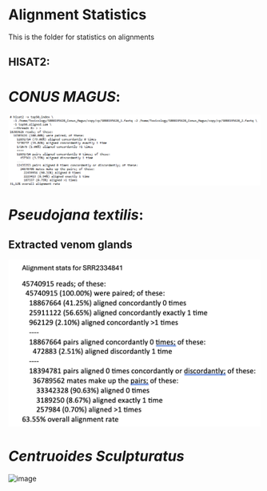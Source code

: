 # Alignment Statistics
This is the folder for statistics on alignments 


## HISAT2:

# _CONUS MAGUS_:
![HISAT_CONUS_MAGUS](https://github.com/RIT-Environmental-Genomics/Toxin-Identification-Pipeline/blob/main/other/pngs/HISAT2_Conus_Magus.png)

# _Pseudojana textilis_:
## Extracted venom glands
![HISAT_23348481](https://github.com/RIT-Environmental-Genomics/Toxin-Identification-Pipeline/blob/main/other/pngs/SRR23348481.png)

# _Centruoides Sculpturatus_
![image](https://github.com/user-attachments/assets/a197ddd4-4c96-4558-ace4-7b285cf74818)


